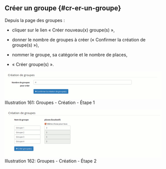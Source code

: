 ## Créer un groupe {#cr-er-un-groupe}

Depuis la page des groupes :

*   cliquer sur le lien « Créer nouveau(x) groupe(s) »,

*   donner le nombre de groupes à créer (« Confirmer la création de groupe(s) »),

*   nommer le groupe, sa catégorie et le nombre de places,

*   « Créer groupe(s) ».

![](../assets/image237.png)Illustration 161: Groupes - Création - Étape 1

![](../assets/image238.png)Illustration 162: Groupes - Création - Étape 2